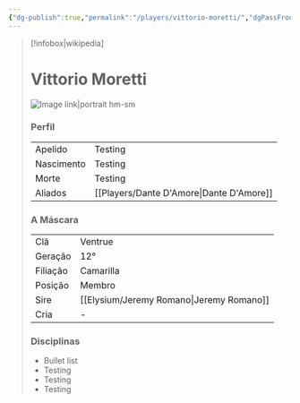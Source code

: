 ```yaml
---
{"dg-publish":true,"permalink":"/players/vittorio-moretti/","dgPassFrontmatter":true}
---
```



> [!infobox|wikipedia]
> # Vittorio Moretti
> ![Image link|portrait hm-sm](https://i.pinimg.com/564x/5b/bd/9c/5bbd9c1654d0018af51e0ba123d37ba8.jpg)
> ### Perfil
> |||
> | ---- | ---- |
> | Apelido | Testing |
> | Nascimento | Testing |
> | Morte | Testing |
> | Aliados | [[Players/Dante D'Amore\|Dante D'Amore]] |
> ### A Máscara
> || |
> | ---- | ---- |
> | Clã | Ventrue |
> | Geração | 12° |
> | Filiação | Camarilla |
>| Posição | Membro |
> | Sire | [[Elysium/Jeremy Romano\|Jeremy Romano]] |
> | Cria | - |
> ### Disciplinas
>  - Bullet list
> 	- Testing
> 	- Testing
> - Testing




